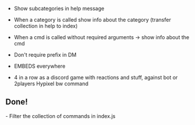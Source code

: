 - Show subcategories in help message

- When a category is called show info about the category (transfer collection in help to index)
- When a cmd is called without required arguments -> show info about the cmd
- Don't require prefix in DM

- EMBEDS everywhere
- 4 in a row as a discord game with reactions and stuff, against bot or 2players
Hypixel bw command



<h2>Done!</h2>
- Filter the collection of commands in index.js